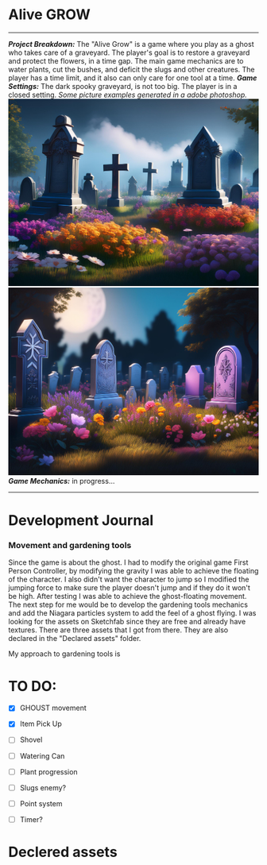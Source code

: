 # Alive GROW #
___
***Project Breakdown:*** The "Alive Grow" is a game where you play as a ghost who takes care of a graveyard. The player's goal is to restore a graveyard and protect the flowers, in a time gap. The main game mechanics are to water plants, cut the bushes, and deficit the slugs and other creatures. The player has a time limit, and it also can only care for one tool at a time. 
***Game Settings:*** The dark spooky graveyard, is not too big. The player is in a closed setting. *Some picture examples generated in a adobe photoshop.* 
![Alt text](Media/GeneretedArt1.png) ![Alt text](Media/GeneretedArt2.png)
***Game Mechanics:*** in progress...

___
# Development Journal  #
### Movement and gardening tools ###
Since the game is about the ghost. I had to modify the original game First Person Controller, by modifying the gravity I was able to achieve the floating of the character. I also didn't want the character to jump so I modified the jumping force to make sure the player doesn't jump and if they do it won't be high. After testing I was able to achieve the ghost-floating movement. The next step for me would be to develop the gardening tools mechanics and add the Niagara particles system to add the feel of a ghost flying. I was looking for the assets on Sketchfab since they are free and already have textures. There are three assets that I got from there. They are also declared in the "Declared assets" folder. 

My approach to gardening tools is 



# TO DO: #

- [x] GHOUST movement
- [x] Item Pick Up
- [ ] Shovel
- [ ] Watering Can
- [ ] Plant progression
- [ ] Slugs enemy?
- [ ] Point system
- [ ] Timer?


# Declered assets #









